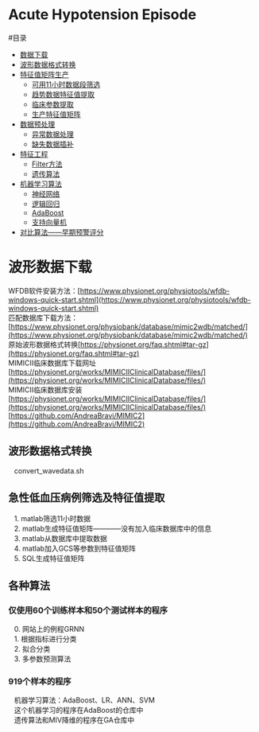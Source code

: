 
# Acute Hypotension Episode 
#目录
* [数据下载](#波形数据下载)  
* [波形数据格式转换]()  
* [特征值矩阵生产]()
    * [可用11小时数据段筛选]()  
    * [趋势数据特征值提取]()  
    * [临床参数提取]()
    * [生产特征值矩阵]()
* [数据预处理]()
    * [异常数据处理]()
    * [缺失数据插补]()
* [特征工程]()
    * [Filter方法]()  
    * [遗传算法]()   
* [机器学习算法]()  
    * [神经网络]()
    * [逻辑回归]()
    * [AdaBoost]()
    * [支持向量机]()  
* [对比算法——早期预警评分]()

# 波形数据下载

WFDB软件安装方法：[https://www.physionet.org/physiotools/wfdb-windows-quick-start.shtml](https://www.physionet.org/physiotools/wfdb-windows-quick-start.shtml) <br>
匹配数据库下载方法：[https://www.physionet.org/physiobank/database/mimic2wdb/matched/](https://www.physionet.org/physiobank/database/mimic2wdb/matched/) <br>
原始波形数据格式转换[https://physionet.org/faq.shtml#tar-gz](https://physionet.org/faq.shtml#tar-gz)<br>
MIMICII临床数据库下载网址[https://physionet.org/works/MIMICIIClinicalDatabase/files/](https://physionet.org/works/MIMICIIClinicalDatabase/files/)<br>
MIMICII临床数据库安装[https://physionet.org/works/MIMICIIClinicalDatabase/files/](https://physionet.org/works/MIMICIIClinicalDatabase/files/)<br>
[https://github.com/AndreaBravi/MIMIC2](https://github.com/AndreaBravi/MIMIC2)

## 波形数据格式转换
    convert_wavedata.sh

## 急性低血压病例筛选及特征值提取
    1. matlab筛选11小时数据<br>
    2. matlab生成特征值矩阵————没有加入临床数据库中的信息<br>
    3. matlab从数据库中提取数据<br>
    4. matlab加入GCS等参数到特征值矩阵<br>
    5. SQL生成特征值矩阵<br>

## 各种算法

### 仅使用60个训练样本和50个测试样本的程序
    0. 网站上的例程GRNN<br>
    1. 根据指标进行分类<br>
    2. 拟合分类<br>
    3. 多参数预测算法<br>
 
 ### 919个样本的程序
    机器学习算法：AdaBoost、LR、ANN、SVM<br>
    这个机器学习的程序在AdaBoost的仓库中<br>
    遗传算法和MIV降维的程序在GA仓库中<br>
